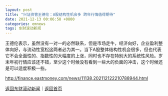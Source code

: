 ```yaml
---
layout: post
title: "兴证资管王德伦：A股结构性机会多 跨年行情值得期待"
date: 2021-12-13 00:06:58 +0800
categories: emnews
tags: 东财滚动新闻
---
```


王德伦表示，虽然没有一对一的必然联系，但是市场走牛，经济向好，企业盈利整体向好，与流动性宽松这两者必为其一。当下A股整体结构性机会很多，但也代表它不会全面性的、指数性的大幅度的上涨，同时也不存在特别大的系统性风险。岁末年初行情应该还不错，至少这个时候没有看到一些大的负面的冲击，这个时候还是可以适度积极一些。

<http://finance.eastmoney.com/news/11138,202112122210788944.html>

[返回东财滚动新闻](//finews.withounder.com/emnews/)｜[返回首页](//finews.withounder.com/)